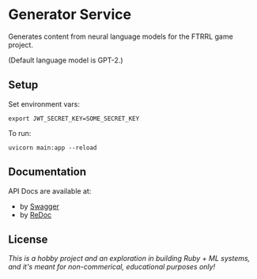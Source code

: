 # Generator Service

Generates content from neural language models for the FTRRL game project.

(Default language model is GPT-2.)

## Setup

Set environment vars:

```export JWT_SECRET_KEY=SOME_SECRET_KEY```

To run:

```uvicorn main:app --reload```

## Documentation

API Docs are available at:

- by [Swagger](http://127.0.0.1:8000/docs)
- by [ReDoc](http://127.0.0.1:8000/redoc)

## License

*This is a hobby project and an exploration in building Ruby + ML systems, and it's meant for non-commerical, educational purposes only!*
